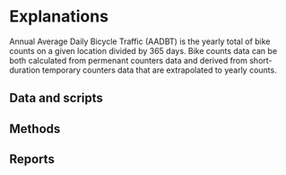 # Explanations

Annual Average Daily Bicycle Traffic (AADBT) is the yearly total of bike counts on a given location divided by 365 days. Bike counts data can be both calculated from permenant counters data and derived from short-duration temporary counters data that are extrapolated to yearly counts.

## Data and scripts


## Methods


## Reports
